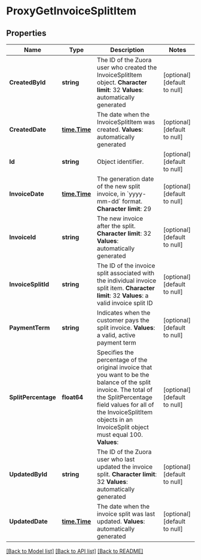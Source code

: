 # ProxyGetInvoiceSplitItem

## Properties
Name | Type | Description | Notes
------------ | ------------- | ------------- | -------------
**CreatedById** | **string** |  The ID of the Zuora user who created the InvoiceSplitItem object. **Character limit**: 32 **Values**: automatically generated  | [optional] [default to null]
**CreatedDate** | [**time.Time**](time.Time.md) |  The date when the InvoiceSplitItem was created. **Values**: automatically generated  | [optional] [default to null]
**Id** | **string** | Object identifier. | [optional] [default to null]
**InvoiceDate** | [**time.Time**](time.Time.md) |  The generation date of the new split invoice, in &#x60;yyyy-mm-dd&#x60; format. **Character limit**: 29  | [optional] [default to null]
**InvoiceId** | **string** |  The new invoice after the split. **Character limit**: 32 **Values**: automatically generated  | [optional] [default to null]
**InvoiceSplitId** | **string** |  The ID of the invoice split associated with the individual invoice split item. **Character limit**: 32 **Values**: a valid invoice split ID  | [optional] [default to null]
**PaymentTerm** | **string** |  Indicates when the customer pays the split invoice. **Values**: a valid, active payment term  | [optional] [default to null]
**SplitPercentage** | **float64** |  Specifies the percentage of the original invoice that you want to be the balance of the split invoice. The total of the SplitPercentage field values for all of the InvoiceSplitItem objects in an InvoiceSplit object must equal 100. **Values**:  | [optional] [default to null]
**UpdatedById** | **string** |  The ID of the Zuora user who last updated the invoice split. **Character limit**: 32 **Values**: automatically generated  | [optional] [default to null]
**UpdatedDate** | [**time.Time**](time.Time.md) |  The date when the invoice split was last updated. **Values**: automatically generated  | [optional] [default to null]

[[Back to Model list]](../README.md#documentation-for-models) [[Back to API list]](../README.md#documentation-for-api-endpoints) [[Back to README]](../README.md)


